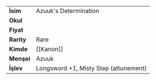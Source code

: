 |  |  |  
|---|---|  
| **İsim** | Azuuk's Determination|  
| **Okul** | |  
| **Fiyat** | |  
| **Rarity** | Rare|  
| **Kimde** | [[Kanon]]|  
| **Menşei** | Azuuk|  
| **İşlev** | Longsword +1, Misty Step (attunement)|  
